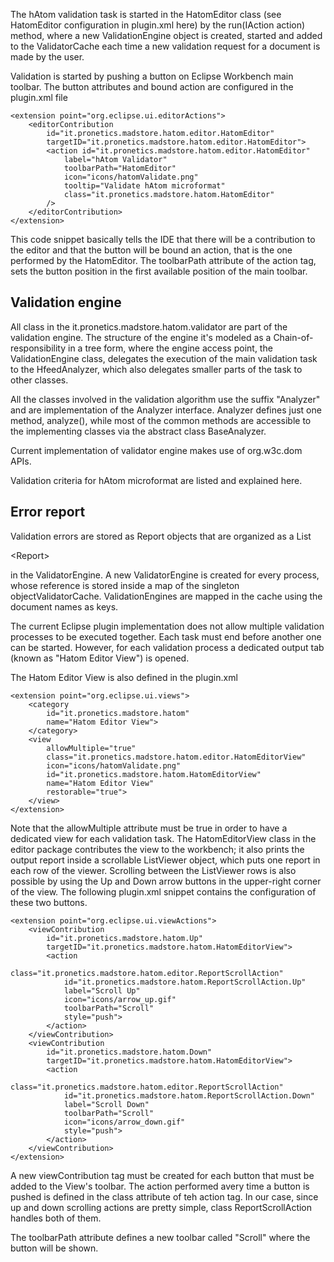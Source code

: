 The hAtom validation task is started in the HatomEditor class (see HatomEditor configuration in plugin.xml here) by the run(IAction action) method, where a new ValidationEngine object is created, started and added to the ValidatorCache each time a new validation request for a document is made by the user.

Validation is started by pushing a button on Eclipse Workbench main toolbar. The button attributes and bound action are configured in the plugin.xml file

```
<extension point="org.eclipse.ui.editorActions">
    <editorContribution
        id="it.pronetics.madstore.hatom.editor.HatomEditor"
        targetID="it.pronetics.madstore.hatom.editor.HatomEditor">
        <action id="it.pronetics.madstore.hatom.editor.HatomEditor"
            label="hAtom Validator"
            toolbarPath="HatomEditor"
            icon="icons/hatomValidate.png"
            tooltip="Validate hAtom microformat"
            class="it.pronetics.madstore.hatom.HatomEditor"
        />
    </editorContribution>
</extension>
```

This code snippet basically tells the IDE that there will be a contribution to the editor and that the button will be bound an action, that is the one performed by the HatomEditor. The toolbarPath attribute of the action tag, sets the button position in the first available position of the main toolbar.

## Validation engine ##

All class in the it.pronetics.madstore.hatom.validator are part of the validation engine. The structure of the engine it's modeled as a Chain-of-responsibility in a tree form, where the engine access point, the ValidationEngine class, delegates the execution of the main validation task to the HfeedAnalyzer, which also delegates smaller parts of the task to other classes.

All the classes involved in the validation algorithm use the suffix "Analyzer" and are implementation of the Analyzer interface. Analyzer defines just one method, analyze(), while most of the common methods are accessible to the implementing classes via the abstract class BaseAnalyzer.

Current implementation of validator engine makes use of org.w3c.dom APIs.

Validation criteria for hAtom microformat are listed and explained here.

## Error report ##

Validation errors are stored as Report objects  that are organized as a List

&lt;Report&gt;

  in the ValidatorEngine. A new ValidatorEngine is created for every process, whose reference is stored inside a map of the singleton objectValidatorCache. ValidationEngines are mapped in the cache using the document names as keys.

The current Eclipse plugin implementation  does not allow multiple validation processes to be executed together. Each task must end before another one can be started. However, for each validation process a dedicated output tab (known as "Hatom Editor View") is opened.

The Hatom Editor View is also defined in the plugin.xml

```
<extension point="org.eclipse.ui.views">
    <category
        id="it.pronetics.madstore.hatom"
        name="Hatom Editor View">
    </category>
    <view
        allowMultiple="true"
        class="it.pronetics.madstore.hatom.editor.HatomEditorView"
        icon="icons/hatomValidate.png"
        id="it.pronetics.madstore.hatom.HatomEditorView"
        name="Hatom Editor View"
        restorable="true">
    </view>
</extension>
```

Note that the allowMultiple attribute must be true in order to have a dedicated view for each validation task. The HatomEditorView class in the editor package contributes the view to the workbench; it also prints the output report inside a scrollable ListViewer object, which puts one report in each row of the viewer. Scrolling between the ListViewer rows is also possible by using the Up and Down arrow buttons in the upper-right corner of the view. The following plugin.xml snippet contains the configuration of these two buttons.

```
<extension point="org.eclipse.ui.viewActions">
    <viewContribution
        id="it.pronetics.madstore.hatom.Up"
        targetID="it.pronetics.madstore.hatom.HatomEditorView">
        <action
            class="it.pronetics.madstore.hatom.editor.ReportScrollAction"
            id="it.pronetics.madstore.hatom.ReportScrollAction.Up"
            label="Scroll Up"
            icon="icons/arrow_up.gif"
            toolbarPath="Scroll"
            style="push">
        </action>
    </viewContribution>
    <viewContribution
        id="it.pronetics.madstore.hatom.Down"
        targetID="it.pronetics.madstore.hatom.HatomEditorView">
        <action
            class="it.pronetics.madstore.hatom.editor.ReportScrollAction"
            id="it.pronetics.madstore.hatom.ReportScrollAction.Down"
            label="Scroll Down"
            toolbarPath="Scroll"
            icon="icons/arrow_down.gif"
            style="push">
        </action>
    </viewContribution>
</extension>
```

A new viewContribution tag must be created for each button that must be added to the View's toolbar. The action performed avery time a button is pushed is defined in the class attribute of teh action tag. In our case, since up and down scrolling actions are pretty simple, class ReportScrollAction handles both of them.

The toolbarPath attribute defines a new toolbar called "Scroll" where the button will be shown.